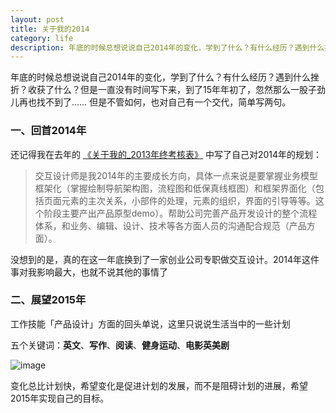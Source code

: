 ```yaml
---
layout: post 
title: 关于我的2014
category: life
description: 年底的时候总想说说自己2014年的变化，学到了什么？有什么经历？遇到什么挫折？收获了什么？但是一直没有时间写下来，到了15年年初了，忽然那么一股子劲儿再也找不到了……  但是不管如何，也对自己有一个交代，简单写两句。
--- 
```


年底的时候总想说说自己2014年的变化，学到了什么？有什么经历？遇到什么挫折？收获了什么？但是一直没有时间写下来，到了15年年初了，忽然那么一股子劲儿再也找不到了……  但是不管如何，也对自己有一个交代，简单写两句。

### 一、回首2014年

还记得我在去年的 [《关于我的\_2013年终考核表》](http://zifeixu.com/about-me-2013-year-end-summary/) 中写了自己对2014年的规划：

> 交互设计师是我2014年的主要成长方向，具体一点来说是要掌握业务模型框架化（掌握绘制导航架构图，流程图和低保真线框图）和框架界面化（包括页面元素的主次关系，小部件的处理，元素的组织，界面的引导等等。这个阶段主要产出产品原型demo）。帮助公司完善产品开发设计的整个流程体系，和业务、编辑、设计、技术等各方面人员的沟通配合规范（产品方面）。

没想到的是，真的在这一年底换到了一家创业公司专职做交互设计。2014年这件事对我影响最大，也就不说其他的事情了


### 二、展望2015年

工作技能「产品设计」方面的回头单说，这里只说说生活当中的一些计划

五个关键词：**英文**、**写作**、**阅读**、**健身运动**、**电影英美剧**

![image](http://qiniu.zifeixu.com/2015%E5%B9%B4%E8%AE%A1%E5%88%92.png)

变化总比计划快，希望变化是促进计划的发展，而不是阻碍计划的进展，希望2015年实现自己的目标。
